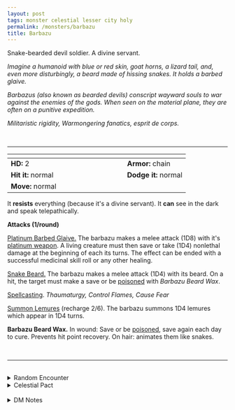 ```yaml
---
layout: post
tags: monster celestial lesser city holy
permalink: /monsters/barbazu
title: Barbazu
---
```


Snake-bearded devil soldier. A divine servant.

_Imagine a humanoid with blue or red skin, goat horns, a lizard tail, and, even more disturbingly, a beard made of hissing snakes. It holds a barbed glaive._

_Barbazus (also known as bearded devils) conscript wayward souls to war against the enemies of the gods. When seen on the material plane, they are often on a punitive expedition._

_Militaristic rigidity, Warmongering fanatics, esprit de corps._

<br>

---

|  <span style="display: inline-block; width:250px"></span>  |  |
| -------- | --------|
| **HD:** 2 | **Armor:** chain  |
| **Hit it:** normal    | **Dodge it:** normal  |
| **Move:** normal    |   | 

It **resists** everything (because it's a divine servant).
It **can** see in the dark and speak telepathically.

**Attacks (1/round)**

<ins>Platinum Barbed Glaive.</ins> The barbazu makes a melee attack (1D8) with it's [platinum weapon](/2020/11/10/extra-rules/#rare-metals). A living creature must then save or take (1D4) nonlethal damage at the beginning of each its turns. The effect can be ended with a successful medicinal skill roll or any other healing.

<ins>Snake Beard.</ins>  The barbazu makes a melee attack (1D4) with its beard. On a hit, the target must make a save or be [poisoned](/2020/11/10/extra-rules/#conditions) with _Barbazu Beard Wax_.

<ins>Spellcasting</ins>. *Thaumaturgy, Control Flames, Cause Fear*

<ins>Summon Lemures</ins> (recharge 2/6). The barbazu summons 1D4 lemures which appear in 1D4 turns.

<span class="alchemy">**Barbazu Beard Wax.** In wound: Save or be [poisoned](/2020/11/10/extra-rules/#conditions), save again each day to cure. Prevents hit point recovery. On hair: animates them like snakes.</span>

<br>

---

<br>

<details markdown="1">
<summary>Random Encounter</summary>
1. **Monster:** 1D6 barbazus & 1D10 lemures.
1. **Lair:** An infernal armory with impaled sinners and lemures. They are alive and at various degrees of transforming into barbazus. <br>    &nbsp; OR <br>    **Omen:** Smell of sulfur and an ominous war horn.
1. **Spoor:** A recently impaled person, still alive.
1. **Tracks:** The sound of soldiers marching and the smell of sulfur.
1. **Trace:** A crucified body used as a training dummy.
1. **Trace:** Lemures impaled on glaives in agony.
</details>

<details markdown="1">
<summary>Celestial Pact</summary>
Evil celestials give the reward and the quest at the same time, then try to make accomplishing the quest impossible within the decided time frame. Good celestials give a quest first and the reward upon completion. The price of breaking a pact is always your soul.

**Reward:**

1. A barbazu barbed glaive.
1. Snake hair or beard that allow you to produce one dose of barbazu beard juice per day.
1. A lemure follower.
1. An arsenal of hell-forged [platinum](/2020/11/10/extra-rules#rare-metals) weapons.
1. Glistening red skin and the power to cast [pyrokinesis](/2020/11/13/pyrokinesis/) with 1 Spell Dice once per day.
1. Glistening blue skin and the power to cast [dread manifestation](/2020/11/13/dread-manifestation/) with 1 Spell Dice once per day.

**Quest:**

1. You must massacre every single member of an aberrant cult.
1. You must herd 1D100 escaped lemures.
1. You must participate in one battle in the holy war against the abyss.
1. Discover and share the true name of 6 demon cultists.
1. Rake the Styx for soul barnacles.
1. Recruit 66 souls for the holy crusade.
</details>

<br>

<details markdown="1">
<summary>DM Notes</summary>
Barbazus are very cool mechanically with their unique attacks, but also aesthetically, seamlessly fitting christian, Persian and Indian depictions of demons. Sadly, since their first introduction, they have lost most of their magical powers. Compared to [the Monster Manual (5e)](https://5e.tools/book.html#mm), I brought back the spellcasting and tried to give them a sense of purpose besides being army grunts. — SaltyGoo
</details>

